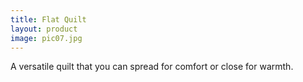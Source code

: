 ```yaml
---
title: Flat Quilt
layout: product
image: pic07.jpg
---
```


A versatile quilt that you can spread for comfort or close for warmth.
